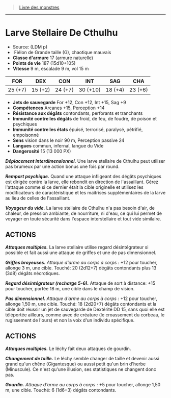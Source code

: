 ﻿> [Livre des monstres](tome_of_beasts.md)

---

# Larve Stellaire De Cthulhu

- Source: (LDM p)
-  Fiélon de Grande taille (G), chaotique mauvais
- **Classe d'armure** 17 (armure naturelle)
- **Points de vie** 187 (15d10+105)
- **Vitesse** 9 m, escalade 9 m, vol 15 m

|FOR|DEX|CON|INT|SAG|CHA|
|---|---|---|---|---|---|
|25 (+7)|15 (+2)|24 (+7)|30 (+10)|18 (+4)|23 (+6)|

- **Jets de sauvegarde** For +12, Con +12, Int +15, Sag +9
- **Compétences** Arcanes +15, Perception +14
- **Résistance aux dégâts** contondants, perforants et tranchants
- **Immunité contre les dégâts** de froid, de feu, de foudre, de poison et psychiques
- **Immunité contre les états** épuisé, terrorisé, paralysé, pétrifié, empoisonné
- **Sens** vision dans le noir 90 m, Perception passive 24
- **Langues** commun, infernal, langue du Vide
- **Dangerosité** 15 (13 000 PX)

**_Déplacement interdimensionnel._** Une larve stellaire de Cthulhu peut utiliser pas brumeux par une action bonus une fois par round.

**_Rempart psychique._** Quand une attaque infligeant des dégâts psychiques est dirigée contre la larve, elle rebondit en direction de l'assaillant. Gérez l'attaque comme si ce dernier était la cible originelle et utilisez les modificateurs de caractéristique et les maîtrises supplémentaires de la larve au lieu de celles de l'assaillant.

**_Voyageur du vide._** La larve stellaire de Cthulhu n'a pas besoin d'air, de chaleur, de pression ambiante, de nourriture, ni d'eau, ce qui lui permet de voyager en toute sécurité dans l'espace interstellaire et tout vide similaire.

## ACTIONS

**_Attaques multiples._** La larve stellaire utilise regard désintégrateur si possible et fait aussi une attaque de griffes et une de pas dimensionnel.

**_Griffes broyeuses._** _Attaque d'arme au corps à corps :_ +12 pour toucher, allonge 3 m, une cible. Touché: 20 (2d12+7) dégâts contondants plus 13 (3d8) dégâts nécrotiques.

**_Regard désintégrateur (recharge 5-6)._** Attaque de sort à distance:
+15 pour toucher, portée 18 m, une cible dans le champ de vision.

**_Pas dimensionnel._** _Attaque d'arme au corps à corps :_ +12 pour toucher, allonge 1,50 m, une cible. Touché: 18 (2d20+7) dégâts contondants et la cible doit réussir un jet de sauvegarde de Dextérité DD 15, sans quoi elle est téléportée ailleurs, comme avec
de créature (le croassement du corbeau, le rugissement de l'ours) et non la voix d'un individu spécifique.

## ACTIONS

**_Attaques multiples._** Le léchy fait deux attaques de gourdin.

**_Changement de taille._** Le léchy semble changer de taille et devenir aussi grand qu'un chêne (Gigantesque) ou aussi petit qu'un brin d'herbe (Minuscule). Ce n'est qu'une illusion, ses statistiques ne changent donc pas.

**_Gourdin._** _Attaque d'arme au corps à corps :_ +5 pour toucher, allonge 1,50 m, une cible. Touché: 6 (1d6+3) dégâts contondants.

